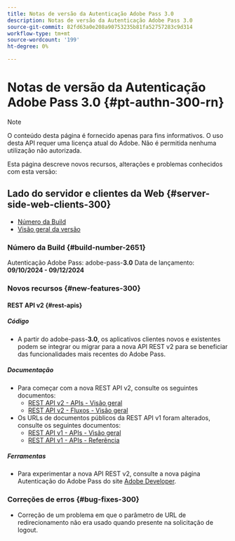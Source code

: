 ```yaml
---
title: Notas de versão da Autenticação Adobe Pass 3.0
description: Notas de versão da Autenticação Adobe Pass 3.0
source-git-commit: 82fd63a0e208a90753235b81fa52757283c9d314
workflow-type: tm+mt
source-wordcount: '199'
ht-degree: 0%

---
```


# Notas de versão da Autenticação Adobe Pass 3.0 {#pt-authn-300-rn}

>[!NOTE]
>
>O conteúdo desta página é fornecido apenas para fins informativos. O uso desta API requer uma licença atual do Adobe. Não é permitida nenhuma utilização não autorizada.

Esta página descreve novos recursos, alterações e problemas conhecidos com esta versão:

## Lado do servidor e clientes da Web {#server-side-web-clients-300}

* [Número da Build](#build-number-300)
* [Visão geral da versão](#release-overview-300)

### Número da Build {#build-number-2651}

Autenticação Adobe Pass: adobe-pass-**3.0**
Data de lançamento: **09/10/2024 - 09/12/2024**

### Novos recursos {#new-features-300}

#### REST API v2 {#rest-apis}

##### Código

* A partir do adobe-pass-**3.0**, os aplicativos clientes novos e existentes podem se integrar ou migrar para a nova API REST v2 para se beneficiar das funcionalidades mais recentes do Adobe Pass.

##### Documentação

* Para começar com a nova REST API v2, consulte os seguintes documentos:
   * [REST API v2 - APIs - Visão geral](./rest-api-v2/apis/rest-api-v2-apis-overview.md)
   * [REST API v2 - Fluxos - Visão geral](./rest-api-v2/flows/rest-api-v2-flows-overview.md)
* Os URLs de documentos públicos da REST API v1 foram alterados, consulte os seguintes documentos:
   * [REST API v1 - APIs - Visão geral](./rest-api-overview.md)
   * [REST API v1 - APIs - Referência](./rest-api-reference.md)

##### Ferramentas

* Para experimentar a nova API REST v2, consulte a nova página Autenticação do Adobe Pass do site [Adobe Developer](https://developer.adobe.com/adobe-pass).

### Correções de erros {#bug-fixes-300}

* Correção de um problema em que o parâmetro de URL de redirecionamento não era usado quando presente na solicitação de logout.